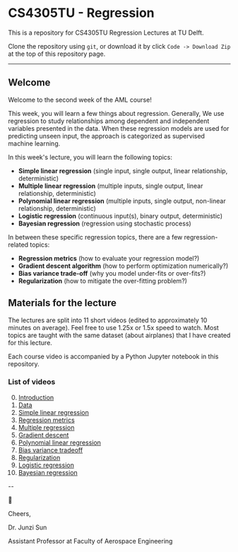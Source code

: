 # CS4305TU - Regression

This is a repository for CS4305TU Regression Lectures at TU Delft.

Clone the repository using `git`, or download it by click `Code -> Download Zip` at the top of this repository page.

---

## Welcome

Welcome to the second week of the AML course!

This week, you will learn a few things about regression. Generally, We use regression to study relationships among dependent and independent variables presented in the data. When these regression models are used for predicting unseen input, the approach is categorized as supervised machine learning.

In this week's lecture, you will learn the following topics:

- **Simple linear regression** (single input, single output, linear relationship, deterministic)
- **Multiple linear regression** (multiple inputs, single output, linear relationship, deterministic)
- **Polynomial linear regression** (multiple inputs, single output, non-linear relationship, deterministic)
- **Logistic regression** (continuous input(s), binary output, deterministic)
- **Bayesian regression** (regression using stochastic process)

In between these specific regression topics, there are a few regression-related topics:

- **Regression metrics** (how to evaluate your regression model?)
- **Gradient descent algorithm** (how to perform optimization numerically?)
- **Bias variance trade-off** (why you model under-fits or over-fits?)
- **Regularization** (how to mitigate the over-fitting problem?)

## Materials for the lecture

The lectures are split into 11 short videos (edited to approximately 10 minutes on average). Feel free to use 1.25x or 1.5x speed to watch.
Most topics are taught with the same dataset (about airplanes) that I have created for this lecture.

Each course video is accompanied by a Python Jupyter notebook in this repository.

### List of videos 

0. [Introduction](https://youtu.be/aNGv0LWsrLE)
0. [Data](https://youtu.be/3m1XgcNwprg)
0. [Simple linear regression](https://youtu.be/45mCqvpLNRc)
0. [Regression metrics](https://youtu.be/cwH_wjIKC98)
0. [Multiple regression](https://youtu.be/xNVGEKmbJDw)
0. [Gradient descent](https://youtu.be/7lnpBcggBrQ)
0. [Polynomial linear regression](https://youtu.be/Xh2p_iKjJrg)
0. [Bias variance tradeoff](https://youtu.be/UyhYAnN_Ljs)
0. [Regularization](https://youtu.be/gaG7ECUB6Sw)
0. [Logistic regression](https://youtu.be/kWH4qtBQjfo)
0. [Bayesian regression](https://youtu.be/_uwkQTIN9no)


--

🖖

Cheers,

Dr. Junzi Sun

Assistant Professor at Faculty of Aerospace Engineering



